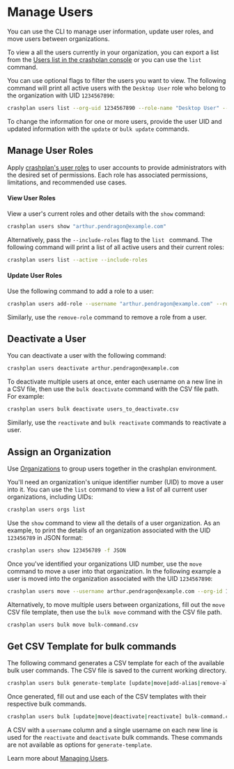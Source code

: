 # Manage Users

You can use the CLI to manage user information, update user roles, and move users between organizations.

To view a all the users currently in your organization, you can export a list from the [Users list in the crashplan console](https://support.crashplan.com/hc/en-us/articles/9218711102989--Users-reference) or you can use the `list` command.

You can use optional flags to filter the users you want to view. The following command will print all active users with the `Desktop User` role who belong to the organization with UID `1234567890`:
```bash
crashplan users list --org-uid 1234567890 --role-name "Desktop User" --active
```

To change the information for one or more users, provide the user UID and updated information with the `update` or `bulk update` commands.

## Manage User Roles

Apply [crashplan's user roles](https://support.crashplan.com/hc/en-us/articles/9112366299789-Roles-reference#Standard-roles) to user accounts to provide administrators with the desired set of permissions.  Each role has associated permissions, limitations, and recommended use cases.

#### View User Roles
View a user's current roles and other details with the `show` command:
```bash
crashplan users show "arthur.pendragon@example.com"
```
Alternatively, pass the `--include-roles` flag to the `list ` command.  The following command will print a list of all active users and their current roles:
```bash
crashplan users list --active --include-roles
```

#### Update User Roles

Use the following command to add a role to a user:
```bash
crashplan users add-role --username "arthur.pendragon@example.com" --role-name "Desktop User"
```

Similarly, use the `remove-role` command to remove a role from a user.

## Deactivate a User

You can deactivate a user with the following command:
```bash
crashplan users deactivate arthur.pendragon@example.com
```

To deactivate multiple users at once, enter each username on a new line in a CSV file, then use the `bulk deactivate` command with the CSV file path. For example:
```bash
crashplan users bulk deactivate users_to_deactivate.csv
```

Similarly, use the `reactivate` and `bulk reactivate` commands to reactivate a user.

## Assign an Organization

Use [Organizations](https://support.crashplan.com/hc/en-us/articles/9222924876941-Organizations-reference) to group users together in the crashplan environment.

You'll need an organization's unique identifier number (UID) to move a user into it.  You can use the `list` command to view a list of all current user organizations, including UIDs:
```bash
crashplan users orgs list
```

Use the `show` command to view all the details of a user organization.
As an example, to print the details of an organization associated with the UID `123456789` in JSON format:
```bash
crashplan users show 123456789 -f JSON
```

Once you've identified your organizations UID number, use the `move` command to move a user into that organization.  In the following example a user is moved into the organization associated with the UID `1234567890`:
```bash
crashplan users move --username arthur.pendragon@example.com --org-id 1234567890
```

Alternatively, to move multiple users between organizations, fill out the `move` CSV file template, then use the `bulk move` command with the CSV file path.
```bash
crashplan users bulk move bulk-command.csv
```

## Get CSV Template for bulk commands

The following command generates a CSV template for each of the available bulk user commands.  The CSV file is saved to the current working directory.
```bash
crashplan users bulk generate-template [update|move|add-alias|remove-alias|update-risk-profile]
```

Once generated, fill out and use each of the CSV templates with their respective bulk commands.
```bash
crashplan users bulk [update|move|deactivate|reactivate] bulk-command.csv
```

A CSV with a `username` column and a single username on each new line is used for the `reactivate` and `deactivate` bulk commands.  These commands are not available as options for `generate-template`.

Learn more about [Managing Users](../commands/users.md).
